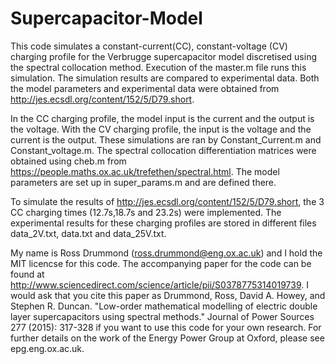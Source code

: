 # Supercapacitor-Model
This code simulates a constant-current(CC), constant-voltage (CV) charging profile for the Verbrugge supercapacitor model discretised using the spectral collocation method. Execution of the master.m file runs this simulation. The simulation results are compared to experimental data. Both the model parameters and experimental data were obtained from http://jes.ecsdl.org/content/152/5/D79.short.

In the CC charging profile, the model input is the current and the output is the voltage. With the CV charging profile, the input is the voltage and the current is the output. These simulations are ran by Constant_Current.m and Constant_voltage.m. The spectral collocation differentiation matrices were obtained using cheb.m from https://people.maths.ox.ac.uk/trefethen/spectral.html.  The model parameters are set up in super_params.m and are defined there.

To simulate the results of http://jes.ecsdl.org/content/152/5/D79.short, the 3 CC charging times (12.7s,18.7s and 23.2s) were implemented. The experimental results for these charging profiles are stored in different files data_2V.txt, data.txt and data_25V.txt. 

My name is Ross Drummond (ross.drummond@eng.ox.ac.uk) and I hold the MIT licencse for this code. The accompanying paper for the code can be found at http://www.sciencedirect.com/science/article/pii/S0378775314019739. I would ask that you cite this paper as Drummond, Ross, David A. Howey, and Stephen R. Duncan. "Low-order mathematical modelling of electric double layer supercapacitors using spectral methods." Journal of Power Sources 277 (2015): 317-328 if you want to use this code for your own research. For further details on the work of the Energy Power Group at Oxford, please see epg.eng.ox.ac.uk.

